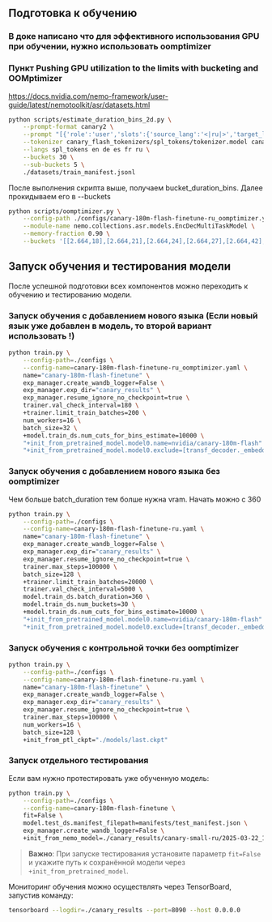 ## Подготовка к обучению


### В доке написано что для эффективного использования GPU при обучении, нужно использовать oomptimizer 
### Пункт Pushing GPU utilization to the limits with bucketing and OOMptimizer
https://docs.nvidia.com/nemo-framework/user-guide/latest/nemotoolkit/asr/datasets.html
```bash
python scripts/estimate_duration_bins_2d.py \
    --prompt-format canary2 \
    --prompt "[{'role':'user','slots':{'source_lang':'<|ru|>','target_lang':'<|ru|>','pnc':'<|pnc|>','itn':'<|noitn|>','diarize':'<|nodiarize|>','timestamp':'<|notimestamp|>','emotion':'<|emo:undefined|>','decodercontext':''}}]" \
    --tokenizer canary_flash_tokenizers/spl_tokens/tokenizer.model canary_flash_tokenizers/en/tokenizer.model canary_flash_tokenizers/de/tokenizer.model canary_flash_tokenizers/es/tokenizer.model canary_flash_tokenizers/fr/tokenizer.model canary_flash_tokenizers/ru/tokenizer.model \
    --langs spl_tokens en de es fr ru \
    --buckets 30 \
    --sub-buckets 5 \
    ./datasets/train_manifest.jsonl
```
После выполнения скрипта выше, получаем bucket_duration_bins. Далее прокидываем его в --buckets

```bash
python scripts/oomptimizer.py \
    --config-path ./configs/canary-180m-flash-finetune-ru_oomptimizer.yaml \
    --module-name nemo.collections.asr.models.EncDecMultiTaskModel \
    --memory-fraction 0.90 \
    --buckets '[[2.664,18],[2.664,21],[2.664,24],[2.664,27],[2.664,42],[3.060,21],[3.060,24],[3.060,27],[3.060,30],[3.060,44],[3.384,24],[3.384,27],[3.384,29],[3.384,32],[3.384,47],[3.660,26],[3.660,28],[3.660,31],[3.660,34],[3.660,48],[3.930,27],[3.930,30],[3.930,33],[3.930,36],[3.930,50],[4.176,29],[4.176,32],[4.176,35],[4.176,38],[4.176,52],[4.416,31],[4.416,34],[4.416,37],[4.416,40],[4.416,56],[4.632,32],[4.632,36],[4.632,38],[4.632,42],[4.632,54],[4.850,34],[4.850,38],[4.850,40],[4.850,44],[4.850,59],[5.060,35],[5.060,39],[5.060,41],[5.060,45],[5.060,60],[5.256,37],[5.256,40],[5.256,43],[5.256,46],[5.256,62],[5.472,38],[5.472,42],[5.472,45],[5.472,48],[5.472,67],[5.664,40],[5.664,43],[5.664,46],[5.664,49],[5.664,64],[5.868,41],[5.868,44],[5.868,48],[5.868,51],[5.868,67],[6.080,43],[6.080,46],[6.080,49],[6.080,53],[6.080,68],[6.280,44],[6.280,48],[6.280,51],[6.280,54],[6.280,74],[6.490,45],[6.490,48],[6.490,52],[6.490,56],[6.490,74],[6.696,46],[6.696,50],[6.696,53],[6.696,57],[6.696,73],[6.936,48],[6.936,52],[6.936,55],[6.936,59],[6.936,76],[7.176,49],[7.176,53],[7.176,56],[7.176,60],[7.176,80],[7.420,50],[7.420,54],[7.420,58],[7.420,62],[7.420,79],[7.728,52],[7.728,56],[7.728,60],[7.728,64],[7.728,82],[8.040,53],[8.040,57],[8.040,60],[8.040,65],[8.040,82],[8.440,55],[8.440,59],[8.440,63],[8.440,67],[8.440,87],[8.920,57],[8.920,61],[8.920,65],[8.920,70],[8.920,90],[9.560,59],[9.560,64],[9.560,68],[9.560,73],[9.560,96],[10.536,63],[10.536,69],[10.536,74],[10.536,80],[10.536,102],[12.240,71],[12.240,78],[12.240,84],[12.240,90],[12.240,120],[14.760,83],[14.760,91],[14.760,97],[14.760,104],[14.760,138],[20.000,103],[20.000,112],[20.000,120],[20.000,130],[20.000,174]]'
```


## Запуск обучения и тестирования модели

После успешной подготовки всех компонентов можно переходить к обучению и тестированию модели.

### Запуск обучения с добавлением нового языка (Если новый язык уже добавлен в модель, то второй вариант использовать !)

```bash
python train.py \
    --config-path=./configs \
    --config-name=canary-180m-flash-finetune-ru_oomptimizer.yaml \
    name="canary-180m-flash-finetune" \
    exp_manager.create_wandb_logger=False \
    exp_manager.exp_dir="canary_results" \
    exp_manager.resume_ignore_no_checkpoint=true \
    trainer.val_check_interval=180 \
    +trainer.limit_train_batches=200 \
    num_workers=16 \
    batch_size=32 \
    +model.train_ds.num_cuts_for_bins_estimate=10000 \
    "+init_from_pretrained_model.model0.name=nvidia/canary-180m-flash" \
    "+init_from_pretrained_model.model0.exclude=[transf_decoder._embedding.token_embedding,log_softmax.mlp.layer0]"

```

### Запуск обучения с добавлением нового языка без oomptimizer
Чем больше batch_duration тем болше нужна vram. Начать можно с 360
```bash
python train.py \
    --config-path=./configs \
    --config-name=canary-180m-flash-finetune-ru.yaml \
    name="canary-180m-flash-finetune" \
    exp_manager.create_wandb_logger=False \
    exp_manager.exp_dir="canary_results" \
    exp_manager.resume_ignore_no_checkpoint=true \
    trainer.max_steps=100000 \
    batch_size=128 \
    +trainer.limit_train_batches=20000 \
    trainer.val_check_interval=5000 \
    model.train_ds.batch_duration=360 \
    model.train_ds.num_buckets=30 \
    +model.train_ds.num_cuts_for_bins_estimate=10000 \
    "+init_from_pretrained_model.model0.name=nvidia/canary-180m-flash" \
    "+init_from_pretrained_model.model0.exclude=[transf_decoder._embedding.token_embedding,log_softmax.mlp.layer0]"
```
### Запуск обучения с контрольной точки без oomptimizer

```bash
python train.py \
    --config-path=./configs \
    --config-name=canary-180m-flash-finetune-ru.yaml \
    name="canary-180m-flash-finetune" \
    exp_manager.create_wandb_logger=False \
    exp_manager.exp_dir="canary_results" \
    exp_manager.resume_ignore_no_checkpoint=true \
    trainer.max_steps=100000 \
    num_workers=16 \
    batch_size=128 \
    +init_from_ptl_ckpt="./models/last.ckpt"
```

### Запуск отдельного тестирования

Если вам нужно протестировать уже обученную модель:

```bash
python train.py \
    --config-path=./configs \
    --config-name=canary-180m-flash-finetune \
    fit=False \
    model.test_ds.manifest_filepath=manifests/test_manifest.json \
    exp_manager.create_wandb_logger=False \
    +init_from_nemo_model=./canary_results/canary-small-ru/2025-03-22_17-43-54/checkpoints/canary-small-ru.nemo
```

> **Важно**: При запуске тестирования установите параметр `fit=False` и укажите путь к сохранённой модели через `+init_from_pretrained_model`.

Мониторинг обучения можно осуществлять через TensorBoard, запустив команду:
```bash
tensorboard --logdir=./canary_results --port=8090 --host 0.0.0.0
```